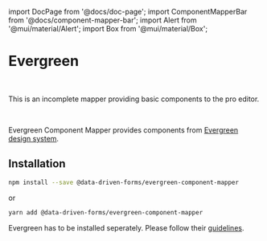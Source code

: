import DocPage from '@docs/doc-page';
import ComponentMapperBar from '@docs/component-mapper-bar';
import Alert from '@mui/material/Alert';
import Box from '@mui/material/Box';

<DocPage>

# Evergreen

<ComponentMapperBar prefix="evergreen" href="https://evergreen.segment.com/" github="https://github.com/data-driven-forms/editor/tree/main/packages/evergreen-component-mapper" />

<br />

<Alert severity="warning">This is an incomplete mapper providing basic components to the pro editor.</Alert>

<br />


Evergreen Component Mapper provides components from [Evergreen design system](https://evergreen.segment.com/).

## Installation

```bash
npm install --save @data-driven-forms/evergreen-component-mapper
```
or
```bash
yarn add @data-driven-forms/evergreen-component-mapper
```

Evergreen has to be installed seperately. Please follow their [guidelines](https://evergreen.segment.com/introduction/getting-started).

</DocPage>